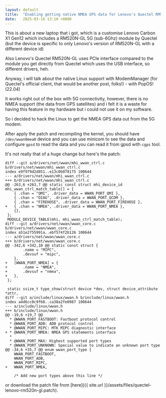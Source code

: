 ```yaml
---
layout: default
title:  "Enabling getting native NMEA GPS data for Lenovo's Quectel RM520N-GL"
date:   2025-03-16 13:10 +0800
---
```


This is about a new laptop that i got, which is a customise Lenovo Carbon X1 Gen12 which includes a RM520N-GL 5G (sub-6Ghz) module by Quectel (but the device is specific to only Lenovo's version of RM520N-GL with a different device id)

Also Lenovo's Quectel RM520N-GL uses PCIe interface compared to the module you get directly from Quectel which uses the USB interface, so different drivers, heh.

Anyway, i will talk about the native Linux support with ModemManager (for Quectel's official client, that would be another post, folks!) - with PopOS! (22.04)

It works right out of the box with 5G connectivity, however, there is no NMEA support (the data from GPS satellites) and i felt it is a waste for having this feature in my hardware but i could not use it on my software.

So i decided to hack the Linux to get the NMEA GPS data out from the 5G modem.

After apply the patch and recompiling the kernel, you should have `/dev/wwan0mea0` device and you can use minicom to see the data and configure `gpsd` to read the data and you can read it from gpsd with `cgps` tool.

It's not really that of a huge change but here's the patch:

```
diff --git a/drivers/net/wwan/mhi_wwan_ctrl.c b/drivers/net/wwan/mhi_wwan_ctrl.c
index e9f979d2d851..e13c0b078175 100644
--- a/drivers/net/wwan/mhi_wwan_ctrl.c
+++ b/drivers/net/wwan/mhi_wwan_ctrl.c
@@ -263,6 +263,7 @@ static const struct mhi_device_id mhi_wwan_ctrl_match_table[] = {
 	{ .chan = "QMI", .driver_data = WWAN_PORT_QMI },
 	{ .chan = "DIAG", .driver_data = WWAN_PORT_QCDM },
 	{ .chan = "FIREHOSE", .driver_data = WWAN_PORT_FIREHOSE },
+	{ .chan = "NMEA", .driver_data = WWAN_PORT_NMEA },
 	{},
 };
 MODULE_DEVICE_TABLE(mhi, mhi_wwan_ctrl_match_table);
diff --git a/drivers/net/wwan/wwan_core.c b/drivers/net/wwan/wwan_core.c
index a51e2755991a..ebf574f2b126 100644
--- a/drivers/net/wwan/wwan_core.c
+++ b/drivers/net/wwan/wwan_core.c
@@ -342,6 +342,10 @@ static const struct {
 		.name = "MIPC",
 		.devsuf = "mipc",
 	},
+	[WWAN_PORT_NMEA] = {
+		.name = "NMEA",
+		.devsuf = "nmea",
+	},
 };
 
 static ssize_t type_show(struct device *dev, struct device_attribute *attr,
diff --git a/include/linux/wwan.h b/include/linux/wwan.h
index a4d6cc0c9f68..ca38a2fe0987 100644
--- a/include/linux/wwan.h
+++ b/include/linux/wwan.h
@@ -19,6 +19,7 @@
  * @WWAN_PORT_FASTBOOT: Fastboot protocol control
  * @WWAN_PORT_ADB: ADB protocol control
  * @WWAN_PORT_MIPC: MTK MIPC diagnostic interface
+ * @WWAN_PORT_NMEA: NMEA GPS statements interface
  *
  * @WWAN_PORT_MAX: Highest supported port types
  * @WWAN_PORT_UNKNOWN: Special value to indicate an unknown port type
@@ -34,6 +35,7 @@ enum wwan_port_type {
 	WWAN_PORT_FASTBOOT,
 	WWAN_PORT_ADB,
 	WWAN_PORT_MIPC,
+	WWAN_PORT_NMEA,
 
 	/* Add new port types above this line */

```

or download the patch file from [here]({{ site.url }}/assets/files/quectel-lenovo-rm520n-gl.patch).
